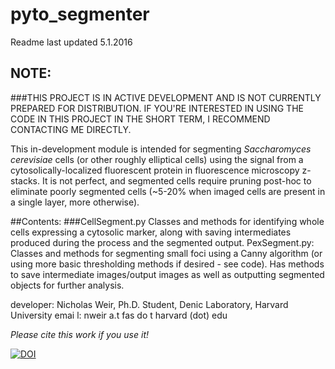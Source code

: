 # pyto_segmenter

Readme last updated 5.1.2016

## NOTE: 
###THIS PROJECT IS IN ACTIVE DEVELOPMENT AND IS NOT CURRENTLY PREPARED FOR DISTRIBUTION. IF YOU'RE INTERESTED IN USING THE CODE IN THIS PROJECT IN THE SHORT TERM, I RECOMMEND CONTACTING ME DIRECTLY.

This in-development module is intended for segmenting _Saccharomyces cerevisiae_ cells (or other roughly elliptical cells) using the signal from a cytosolically-localized fluorescent protein in fluorescence microscopy z-stacks. It is not perfect, and segmented cells require pruning post-hoc to eliminate poorly segmented cells (~5-20% when imaged cells are present in a single layer, more otherwise).

##Contents:
###CellSegment.py
Classes and methods for identifying whole cells expressing a cytosolic marker, along with saving intermediates produced during the process and the segmented output.
PexSegment.py: Classes and methods for segmenting small foci using a Canny algorithm (or using more basic thresholding methods if desired - see code). Has methods to save intermediate images/output images as well as outputting segmented objects for further analysis.

developer: Nicholas Weir, Ph.D. Student, Denic Laboratory, Harvard University
emai l: nweir a.t fas do t harvard (dot) edu

_Please cite this work if you use it!_ 

[![DOI](https://zenodo.org/badge/16661/nrweir/pyto_segmenter.svg)](https://zenodo.org/badge/latestdoi/16661/nrweir/pyto_segmenter)

